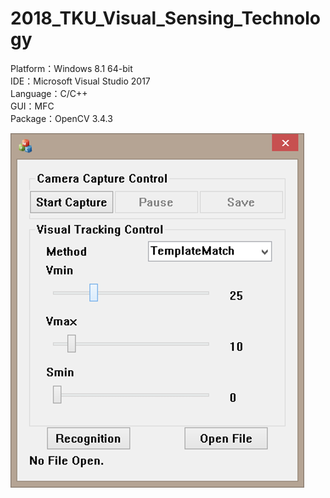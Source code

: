 # 2018_TKU_Visual_Sensing_Technology
Platform：Windows 8.1 64-bit    
IDE：Microsoft Visual Studio 2017    
Language：C/C++    
GUI：MFC    
Package：OpenCV 3.4.3    

![image](https://github.com/ohitsujiwei/2018_TKU_Visual_Sensing_Technology/blob/master/image1.jpg)
